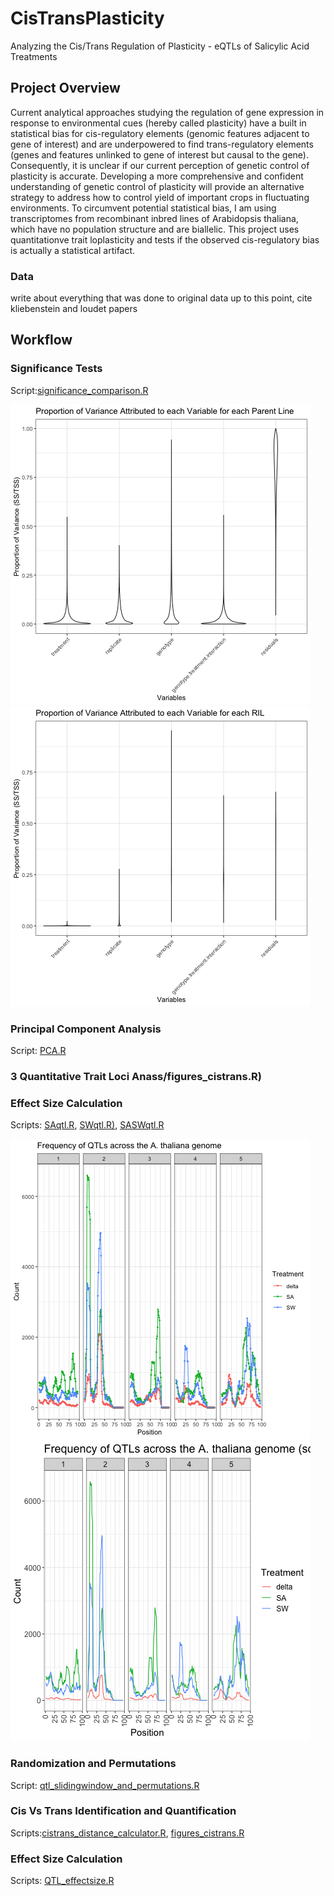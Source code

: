 # CisTransPlasticity
Analyzing the Cis/Trans Regulation of Plasticity - eQTLs of Salicylic Acid Treatments

## Project Overview
Current analytical approaches studying the regulation of gene expression in response to environmental cues (hereby called plasticity) 
have a built in statistical bias for cis-regulatory elements (genomic features adjacent to gene of interest) and are underpowered to 
find trans-regulatory elements (genes and features unlinked to gene of interest but causal to the gene). Consequently, it is unclear if 
our current perception of genetic control of plasticity is accurate. Developing a more comprehensive and confident understanding of 
genetic control of plasticity will provide an alternative strategy to address how to control yield of important crops in fluctuating 
environments. To circumvent potential statistical bias, I am using transcriptomes from recombinant inbred lines of Arabidopsis 
thaliana, which have no population structure and are biallelic. This project uses quantitationve trait loplasticity and tests if the 
observed cis-regulatory bias is actually a statistical artifact.

### Data 
write about everything that was done to original data up to this point, cite kliebenstein and loudet papers
## Workflow
### Significance Tests
Script:[significance_comparison.R](Scripts/significance_comparison.R)

![parent variance](Figures/significancetests_parents.png)![ril variance](Figures/significancetests_rils.png)
### Principal Component Analysis
Script: [PCA.R](Scripts/PCA.R)
### 3 Quantitative Trait Loci Anass/figures_cistrans.R)
### Effect Size Calculation
Scripts: [SAqtl.R](Scripts/SAqtl.R), [SWqtl.R)](Scripts/SWqtl.R), [SASWqtl.R](Scripts/SASWqtl.R)

![qtl map unscaled](Figures/QTLfrequency.png)![qtl map delta scaled](Figures/QTLfrequency_deltascaled.png)
### Randomization and Permutations
Script: [qtl_slidingwindow_and_permutations.R](Scripts/qtl_slidingwindow_and_permutations.R)
### Cis Vs Trans Identification and Quantification
Scripts:[cistrans_distance_calculator.R](Scripts/cistrance_distance_calculator.R), [figures_cistrans.R](Scripts/figures_cistrans.R)
### Effect Size Calculation
Scripts: [QTL_effectsize.R](Scripts/QTL_effectsize.R) 
